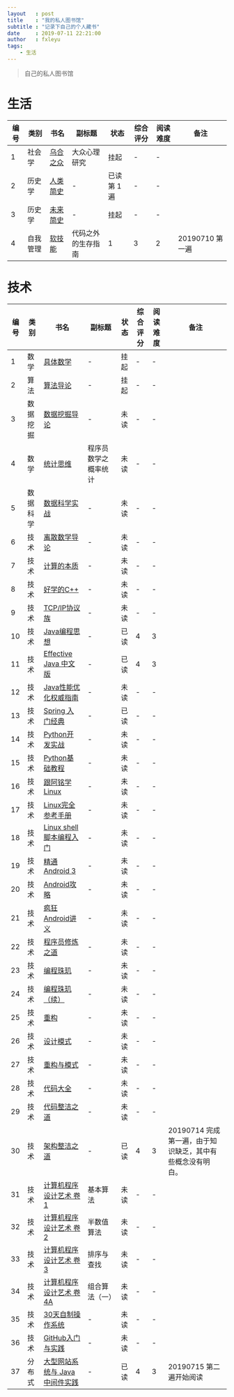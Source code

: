 ```yaml
---
layout   : post
title    : "我的私人图书馆"
subtitle : "记录下自己的个人藏书"
date     : 2019-07-11 22:21:00
author   : fxleyu
tags:
    - 生活
---
```


> 自己的私人图书馆

# 生活

编号 | 类别 | 书名 | 副标题 | 状态 | 综合评分 | 阅读难度 | 备注
---|---|--|---|---|---|---|---
1 | 社会学 | [乌合之众](https://book.douban.com/subject/1012611/) | 大众心理研究 | 挂起 | - | - | 
2 | 历史学 | [人类简史](https://book.douban.com/subject/25985021/) | - | 已读第 1 遍 | - | - |
3 | 历史学 | [未来简史](https://book.douban.com/subject/26943161/) | - | 挂起 | - | - |
4 | 自我管理 | [软技能](https://book.douban.com/subject/26835090/) | 代码之外的生存指南 | 1 | 3 | 2 | 20190710 第一遍

# 技术

编号 | 类别 | 书名 | 副标题 | 状态 | 综合评分 | 阅读难度 | 备注
---|---|--|---|---|---|---|---
1 | 数学 | [具体数学](https://book.douban.com/subject/21323941/) | - | 挂起 | - | - |
2 | 算法 | [算法导论](https://book.douban.com/subject/20432061/) | - | 挂起 | - | - |
3 | 数据挖掘 | [数据挖掘导论](https://book.douban.com/subject/5377669/) | - | 未读 | - | - |
4 | 数学 | [统计思维](https://book.douban.com/subject/24381562/) | 程序员数学之概率统计 | 未读 | - | - |
5 | 数据科学| [数据科学实战](https://book.douban.com/subject/26320485/) | - | 未读 | - | - |
6 | 技术 | [离散数学导论](https://book.douban.com/subject/1219002/) | - | 未读 | - | - |
7 | 技术 | [计算的本质](https://book.douban.com/subject/26148763/) | - | 未读 | - | - |
8 | 技术 | [好学的C++](https://book.douban.com/subject/7063668/) | - | 未读 | - | - |
9 | 技术 | [TCP/IP协议族](https://book.douban.com/subject/1801180/) | - | 未读 | - | - |
10 | 技术 | [Java编程思想](https://book.douban.com/subject/2130190/) | - | 已读 | 4 | 3 |
11 | 技术 | [Effective Java 中文版](https://book.douban.com/subject/3360807/) | - | 已读 | 4 | 3 |
12 | 技术 | [Java性能优化权威指南](https://book.douban.com/subject/25828043/) | - | 未读 | - | - |
13 | 技术 | [Spring 入门经典](https://book.douban.com/subject/26652876/) | - | 已读 | - | - |
14 | 技术 | [Python开发实战](https://book.douban.com/subject/25880219/) | - | 未读 | - | - |
15 | 技术 | [Python基础教程](https://book.douban.com/subject/25880388/) | - | 未读 | - | - |
16 | 技术 | [跟阿铭学Linux](https://book.douban.com/subject/26005630/) | - | 未读 | - | - |
17 | 技术 | [Linux完全参考手册](https://book.douban.com/subject/3519374/) | - | 未读 | - | - |
18 | 技术 | [Linux shell脚本编程入门](https://book.douban.com/subject/25980976/)  | - | 未读 | - | - |
19 | 技术 | [精通Android 3](https://book.douban.com/subject/6902972/) | - | 未读 | - | - |
20 | 技术 | [Android攻略](https://book.douban.com/subject/10793952/) | - | 未读 | - | - |
21 | 技术 | [疯狂Android讲义](https://book.douban.com/subject/26410861/) | - | 未读 | - | - |
22 | 技术 | [程序员修炼之道](https://book.douban.com/subject/5387402/) | - | 未读 | - | - |
23 | 技术 | [编程珠玑](https://book.douban.com/subject/3227098/) | - | 未读 | - | - |
24 | 技术 | [编程珠玑（续）](https://book.douban.com/subject/6124333/) | - | 未读 | - | - |
25 | 技术 | [重构](https://book.douban.com/subject/4262627/) | - | 未读 | - | - |
26 | 技术 | [设计模式](https://book.douban.com/subject/1052241/) | - | 未读 | - | - |
27 | 技术 | [重构与模式](https://book.douban.com/subject/5360962/) | - | 未读 | - | - |
28 | 技术 | [代码大全](https://book.douban.com/subject/1477390/) | - | 未读 | - | - |
29 | 技术 | [代码整洁之道](https://book.douban.com/subject/4199741/) | - | 未读 | - | - |
30 | 技术 | [架构整洁之道](https://book.douban.com/subject/30333919/) | - | 已读 | 4 | 3 | 20190714 完成第一遍，由于知识缺乏，其中有些概念没有明白。
31 | 技术 | [计算机程序设计艺术 卷1](https://book.douban.com/subject/5258931/) | 基本算法 | 未读 | - | - |
32 | 技术 | [计算机程序设计艺术 卷2](https://book.douban.com/subject/5258932/) | 半数值算法 | 未读 | - | - |
33 | 技术 | [计算机程序设计艺术 卷3](https://book.douban.com/subject/5258933/) | 排序与查找 | 未读 | - | - |
34 | 技术 | [计算机程序设计艺术 卷4A](https://book.douban.com/subject/7564419/) | 组合算法（一） | 未读 | - | - |
35 | 技术 | [30天自制操作系统](https://book.douban.com/subject/11530329/)| - | 未读 | - | - |
36 | 技术 | [GitHub入门与实践](https://book.douban.com/subject/26462816/)| - | 未读 | - | - |
37 | 分布式 | [大型网站系统与 Java 中间件实践](https://book.douban.com/subject/25867042/) | - | 已读 | 4 | 3 | 20190715 第二遍开始阅读

